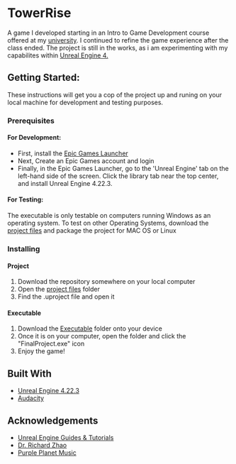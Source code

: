 # TowerRise
A game I developed starting in an Intro to Game Development course offered at my [university](https://behrend.psu.edu/). 
I continued to refine the game experience after the class ended. The project is still in the works, as i am experimenting with my capabilites within [Unreal Engine 4.](https://www.unrealengine.com/en-US/)

## Getting Started:
These instructions will get you a cop of the project up and runing on your local machine for development and testing purposes.

### Prerequisites

#### For Development:
* First, install the [Epic Games Launcher](https://www.epicgames.com/unrealtournament/download)
* Next, Create an Epic Games account and login
* Finally, in the Epic Games Launcher, go to the 'Unreal Engine' tab on the left-hand side of the screen. Click the library tab near the top center, and install Unreal Engine 4.22.3.

#### For Testing:
The executable is only testable on computers running Windows as an operating system. To test on other Operating Systems, download the [project files](https://github.com/SidneyHopson/towerRise/Project-Files) and package the project for MAC OS or Linux

### Installing

#### Project
1. Download the repository somewhere on your local computer
2. Open the [project files](https://github.com/SidneyHopson/towerRise/Project-Files) folder
3. Find the .uproject file and open it

#### Executable
1. Download the [Executable](https://github.com/SidneyHopson/towerRise/tree/master/TowerRise_Revamp4-25) folder onto your device
2. Once it is on your computer, open the folder and click the "FinalProject.exe" icon
3. Enjoy the game!

## Built With
* [Unreal Engine 4.22.3](https://docs.unrealengine.com/en-US/Support/Builds/ReleaseNotes/4_22/index.html)
* [Audacity](https://www.audacityteam.org/)

## Acknowledgements
* [Unreal Engine Guides & Tutorials](https://www.youtube.com/user/UnrealDevelopmentKit)
* [Dr. Richard Zhao](https://github.com/ZhaoRichard)
* [Purple Planet Music](https://www.purple-planet.com/)
